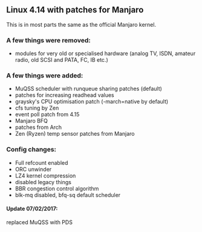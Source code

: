## Linux 4.14 with patches for Manjaro

This is in most parts the same as the official Manjaro kernel.

### A few things were removed: 
- modules for very old or specialised hardware (analog TV, ISDN, amateur radio, old SCSI and PATA, FC, IB etc.) 

### A few things were added:
- MuQSS scheduler with runqueue sharing patches (default)
- patches for increasing readhead values
- graysky's CPU optimisation patch (-march=native by default)
- cfs tuning by Zen
- event poll patch from 4.15
- Manjaro BFQ
- patches from Arch
- Zen (Ryzen) temp sensor patches from Manjaro

### Config changes:
- Full refcount enabled
- ORC unwinder
- LZ4 kernel compression
- disabled legacy things
- BBR congestion control algorithm
- blk-mq disabled, bfq-sq default scheduler

#### Update 07/02/2017:
replaced MuQSS with PDS


